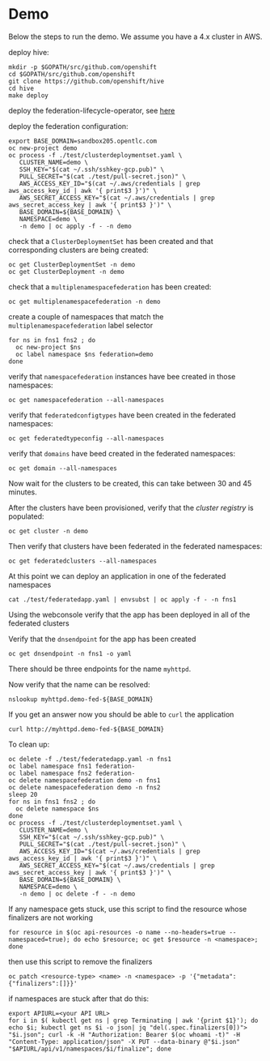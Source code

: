 # Demo

Below the steps to run the demo.
We assume you have a 4.x cluster in AWS.

deploy hive:

```shell
mkdir -p $GOPATH/src/github.com/openshift
cd $GOPATH/src/github.com/openshift
git clone https://github.com/openshift/hive
cd hive
make deploy
```

deploy the federation-lifecycle-operator, see [here](./README.md#Installation)

deploy the federation configuration:

```shell
export BASE_DOMAIN=sandbox205.opentlc.com
oc new-project demo
oc process -f ./test/clusterdeploymentset.yaml \
   CLUSTER_NAME=demo \
   SSH_KEY="$(cat ~/.ssh/sshkey-gcp.pub)" \
   PULL_SECRET="$(cat ./test/pull-secret.json)" \
   AWS_ACCESS_KEY_ID="$(cat ~/.aws/credentials | grep aws_access_key_id | awk '{ print$3 }')" \
   AWS_SECRET_ACCESS_KEY="$(cat ~/.aws/credentials | grep aws_secret_access_key | awk '{ print$3 }')" \
   BASE_DOMAIN=${BASE_DOMAIN} \
   NAMESPACE=demo \
   -n demo | oc apply -f - -n demo
```

check that a `ClusterDeploymentSet` has been created and that corresponding clusters are being created:

```shell
oc get ClusterDeploymentSet -n demo
oc get ClusterDeployment -n demo
```

check that a `multiplenamespacefederation` has been created:

```shell
oc get multiplenamespacefederation -n demo
```

create a couple of namespaces that match the `multiplenamespacefederation` label selector

```shell
for ns in fns1 fns2 ; do
  oc new-project $ns
  oc label namespace $ns federation=demo
done
```

verify that `namespacefederation` instances have bee created in those namespaces:

```shell
oc get namespacefederation --all-namespaces
```

verify that `federatedconfigtypes` have been created in the federated namespaces:

```shell
oc get federatedtypeconfig --all-namespaces
```

verify that `domains` have beed created in the federated namespaces:

```shell
oc get domain --all-namespaces
```

Now wait for the clusters to be created, this can take between 30 and 45 minutes.

After the clusters have been provisioned, verify that the *cluster registry* is populated:

```shell
oc get cluster -n demo
```

Then verify that clusters have been federated in the federated namespaces:

```shell
oc get federatedclusters --all-namespaces
```

At this point we can deploy an application in one of the federated namespaces

```shell
cat ./test/federatedapp.yaml | envsubst | oc apply -f - -n fns1
```

Using the webconsole verify that the app has been deployed in all of the federated clusters

Verify that the `dnsendpoint` for the app has been created

```shell
oc get dnsendpoint -n fns1 -o yaml
```

There should be three endpoints for the name `myhttpd`.

Now verify that the name can be resolved:

```shell
nslookup myhttpd.demo-fed-${BASE_DOMAIN}
```

If you get an answer now you should be able to `curl` the application

```shell
curl http://myhttpd.demo-fed-${BASE_DOMAIN}
```

To clean up:

```shell
oc delete -f ./test/federatedapp.yaml -n fns1
oc label namespace fns1 federation-
oc label namespace fns2 federation-
oc delete namespacefederation demo -n fns1
oc delete namespacefederation demo -n fns2
sleep 20
for ns in fns1 fns2 ; do
  oc delete namespace $ns
done
oc process -f ./test/clusterdeploymentset.yaml \
   CLUSTER_NAME=demo \
   SSH_KEY="$(cat ~/.ssh/sshkey-gcp.pub)" \
   PULL_SECRET="$(cat ./test/pull-secret.json)" \
   AWS_ACCESS_KEY_ID="$(cat ~/.aws/credentials | grep aws_access_key_id | awk '{ print$3 }')" \
   AWS_SECRET_ACCESS_KEY="$(cat ~/.aws/credentials | grep aws_secret_access_key | awk '{ print$3 }')" \
   BASE_DOMAIN=${BASE_DOMAIN} \
   NAMESPACE=demo \
   -n demo | oc delete -f - -n demo
```

If any namespace gets stuck, use this script to find the resource whose finalizers are not working

```shell
for resource in $(oc api-resources -o name --no-headers=true --namespaced=true); do echo $resource; oc get $resource -n <namespace>; done
```

then use this script to remove the finalizers

```shell
oc patch <resource-type> <name> -n <namespace> -p '{"metadata":{"finalizers":[]}}'
```

if namespaces are stuck after that do this:

```shell
export APIURL=<your API URL>
for i in $( kubectl get ns | grep Terminating | awk '{print $1}'); do echo $i; kubectl get ns $i -o json| jq "del(.spec.finalizers[0])"> "$i.json"; curl -k -H "Authorization: Bearer $(oc whoami -t)" -H "Content-Type: application/json" -X PUT --data-binary @"$i.json" "$APIURL/api/v1/namespaces/$i/finalize"; done
```
